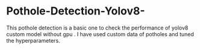 # Pothole-Detection-Yolov8-
This pothole detection is a basic one to check the performance of yolov8 custom model without gpu . I have used custom data of potholes and tuned the hyperparameters.
